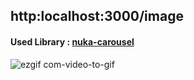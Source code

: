 ## http:localhost:3000/image

#### Used Library : [nuka-carousel](https://github.com/FormidableLabs/nuka-carousel)

![ezgif com-video-to-gif](https://github.com/HalamLee/next-commerce/assets/87893624/13fe7688-2573-430d-9101-b9c045d42b55)
